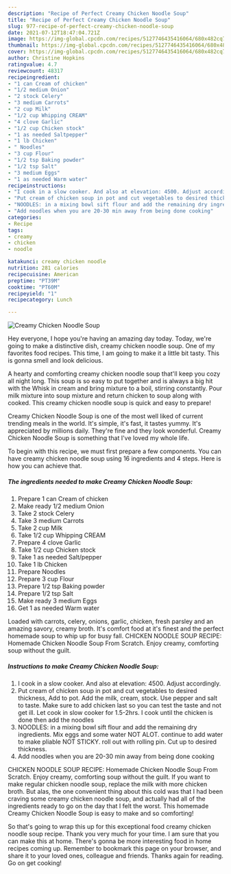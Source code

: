 ```yaml
---
description: "Recipe of Perfect Creamy Chicken Noodle Soup"
title: "Recipe of Perfect Creamy Chicken Noodle Soup"
slug: 977-recipe-of-perfect-creamy-chicken-noodle-soup
date: 2021-07-12T18:47:04.721Z
image: https://img-global.cpcdn.com/recipes/5127746435416064/680x482cq70/creamy-chicken-noodle-soup-recipe-main-photo.jpg
thumbnail: https://img-global.cpcdn.com/recipes/5127746435416064/680x482cq70/creamy-chicken-noodle-soup-recipe-main-photo.jpg
cover: https://img-global.cpcdn.com/recipes/5127746435416064/680x482cq70/creamy-chicken-noodle-soup-recipe-main-photo.jpg
author: Christine Hopkins
ratingvalue: 4.7
reviewcount: 48317
recipeingredient:
- "1 can Cream of chicken"
- "1/2 medium Onion"
- "2 stock Celery"
- "3 medium Carrots"
- "2 cup Milk"
- "1/2 cup Whipping CREAM"
- "4 clove Garlic"
- "1/2 cup Chicken stock"
- "1 as needed Saltpepper"
- "1 lb Chicken"
- " Noodles"
- "3 cup Flour"
- "1/2 tsp Baking powder"
- "1/2 tsp Salt"
- "3 medium Eggs"
- "1 as needed Warm water"
recipeinstructions:
- "I cook in a slow cooker. And also at elevation: 4500. Adjust accordingly."
- "Put cream of chicken soup in pot and cut vegetables to desired thickness, Add to pot. Add the milk, cream, stock. Use pepper and salt to taste. Make sure to add chicken last so you can test the taste and not get ill.  Let cook in slow cooker for 1.5-2hrs. I cook until the chicken is done then add the noodles"
- "NOODLES: in a mixing bowl sift flour and add the remaining dry ingredients. Mix eggs and some water NOT ALOT. continue to add water to make pliable NOT STICKY. roll out with rolling pin. Cut up to desired thickness."
- "Add noodles when you are 20-30 min away from being done cooking"
categories:
- Recipe
tags:
- creamy
- chicken
- noodle

katakunci: creamy chicken noodle 
nutrition: 281 calories
recipecuisine: American
preptime: "PT39M"
cooktime: "PT60M"
recipeyield: "1"
recipecategory: Lunch

---
```



![Creamy Chicken Noodle Soup](https://img-global.cpcdn.com/recipes/5127746435416064/680x482cq70/creamy-chicken-noodle-soup-recipe-main-photo.jpg)

Hey everyone, I hope you're having an amazing day today. Today, we're going to make a distinctive dish, creamy chicken noodle soup. One of my favorites food recipes. This time, I am going to make it a little bit tasty. This is gonna smell and look delicious.

A hearty and comforting creamy chicken noodle soup that&#39;ll keep you cozy all night long. This soup is so easy to put together and is always a big hit with the Whisk in cream and bring mixture to a boil, stirring constantly. Pour milk mixture into soup mixture and return chicken to soup along with cooked. This creamy chicken noodle soup is quick and easy to prepare!

Creamy Chicken Noodle Soup is one of the most well liked of current trending meals in the world. It's simple, it's fast, it tastes yummy. It's appreciated by millions daily. They're fine and they look wonderful. Creamy Chicken Noodle Soup is something that I've loved my whole life.


To begin with this recipe, we must first prepare a few components. You can have creamy chicken noodle soup using 16 ingredients and 4 steps. Here is how you can achieve that.

<!--inarticleads1-->

##### The ingredients needed to make Creamy Chicken Noodle Soup:

1. Prepare 1 can Cream of chicken
1. Make ready 1/2 medium Onion
1. Take 2 stock Celery
1. Take 3 medium Carrots
1. Take 2 cup Milk
1. Take 1/2 cup Whipping CREAM
1. Prepare 4 clove Garlic
1. Take 1/2 cup Chicken stock
1. Take 1 as needed Salt/pepper
1. Take 1 lb Chicken
1. Prepare  Noodles
1. Prepare 3 cup Flour
1. Prepare 1/2 tsp Baking powder
1. Prepare 1/2 tsp Salt
1. Make ready 3 medium Eggs
1. Get 1 as needed Warm water


Loaded with carrots, celery, onions, garlic, chicken, fresh parsley and an amazing savory, creamy broth. It&#39;s comfort food at it&#39;s finest and the perfect homemade soup to whip up for busy fall. CHICKEN NOODLE SOUP RECIPE: Homemade Chicken Noodle Soup From Scratch. Enjoy creamy, comforting soup without the guilt. 

<!--inarticleads2-->

##### Instructions to make Creamy Chicken Noodle Soup:

1. I cook in a slow cooker. And also at elevation: 4500. Adjust accordingly.
1. Put cream of chicken soup in pot and cut vegetables to desired thickness, Add to pot. Add the milk, cream, stock. Use pepper and salt to taste. Make sure to add chicken last so you can test the taste and not get ill.  Let cook in slow cooker for 1.5-2hrs. I cook until the chicken is done then add the noodles
1. NOODLES: in a mixing bowl sift flour and add the remaining dry ingredients. Mix eggs and some water NOT ALOT. continue to add water to make pliable NOT STICKY. roll out with rolling pin. Cut up to desired thickness.
1. Add noodles when you are 20-30 min away from being done cooking


CHICKEN NOODLE SOUP RECIPE: Homemade Chicken Noodle Soup From Scratch. Enjoy creamy, comforting soup without the guilt. If you want to make regular chicken noodle soup, replace the milk with more chicken broth. But alas, the one convenient thing about this cold was that I had been craving some creamy chicken noodle soup, and actually had all of the ingredients ready to go on the day that I felt the worst. This homemade Creamy Chicken Noodle Soup is easy to make and so comforting! 

So that's going to wrap this up for this exceptional food creamy chicken noodle soup recipe. Thank you very much for your time. I am sure that you can make this at home. There's gonna be more interesting food in home recipes coming up. Remember to bookmark this page on your browser, and share it to your loved ones, colleague and friends. Thanks again for reading. Go on get cooking!
